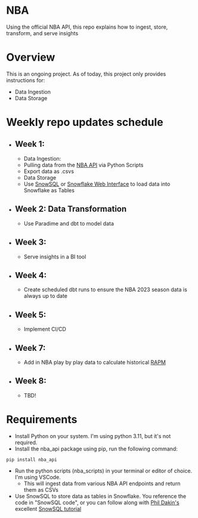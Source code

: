 # NBA
Using the official NBA API, this repo explains how to ingest, store, transform, and serve insights

# Overview
This is an ongoing project. As of today, this project only provides instructions for:
- Data Ingestion
- Data Storage

# Weekly repo updates schedule
- ## Week 1:
  -  Data Ingestion:
    -  Pulling data from the [NBA API](https://github.com/swar/nba_api) via Python Scripts
    -  Export data as .csvs
  -  Data Storage
    -  Use [SnowSQL](https://docs.snowflake.com/en/user-guide/snowsql) or [Snowflake Web Interface](https://docs.snowflake.com/en/user-guide/data-load-web-ui) to load data into Snowflake as Tables
- ## Week 2: Data Transformation
  - Use Paradime and dbt to model data
- ## Week 3:
  - Serve insights in a BI tool
- ## Week 4:
  - Create scheduled dbt runs to ensure the NBA 2023 season data is always up to date
- ## Week 5:
  - Implement CI/CD
- ## Week 7:
  -  Add in NBA play by play data to calculate historical [RAPM](https://medium.com/@johnchenmbb/calculating-rapm-steps-1-and-2-of-my-summer-plan-1a78e1476b1f)
- ## Week 8:
  - TBD!

# Requirements
- Install Python on your system. I'm using python 3.11, but it's not required.
- Install the nba_api package using pip, run the following command:
```
pip install nba_api
```
- Run the python scripts (nba_scripts) in your terminal or editor of choice. I'm using VSCode. 
  - This will ingest data from various NBA API endpoints and return them as CSVs
- Use SnowSQL to store data as tables in Snowflake. You reference the code in "SnowSQL code", or you can follow along with [Phil Dakin's](https://www.linkedin.com/in/phildakin/) excellent [SnowSQL tutorial](https://medium.com/@philipdakin/dbt-snowflake-basic-model-setup-845122814178)
